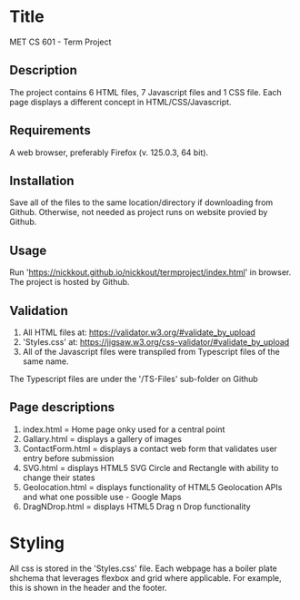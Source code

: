 # Title
 
MET CS 601 - Term Project


## Description

The project contains 6 HTML files, 7 Javascript files and 1 CSS file. Each page displays a different concept 
in HTML/CSS/Javascript.
 

## Requirements

A web browser, preferably Firefox (v. 125.0.3, 64 bit).


## Installation

 Save all of the files to the same location/directory if downloading from Github. Otherwise, not needed as project runs
 on website provied by Github.


## Usage

 Run 'https://nickkout.github.io/nickkout/termproject/index.html' in browser. The project is hosted
 by Github.


## Validation

 1) All HTML files at: https://validator.w3.org/#validate_by_upload
 2) 'Styles.css' at: https://jigsaw.w3.org/css-validator/#validate_by_upload
 3) All of the Javascript files were transpiled from Typescript files of the same name.

 The Typescript files are under the '/TS-Files' sub-folder on Github

## Page descriptions

 1) index.html = Home page onky used for a central point
 2) Gallary.html = displays a gallery of images
 3) ContactForm.html = displays a contact web form that validates user entry before submission
 4) SVG.html = displays HTML5 SVG Circle and Rectangle with ability to change their states
 5) Geolocation.html = displays functionality of HTML5 Geolocation APIs and what one possible use - Google Maps 
 6) DragNDrop.html = displays HTML5 Drag n Drop functionality

# Styling
 
 All css is stored in the 'Styles.css' file. Each webpage has a boiler plate shchema that leverages flexbox and grid where 
 applicable. For example, this is shown in the header and the footer.



